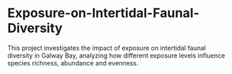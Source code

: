 # Exposure-on-Intertidal-Faunal-Diversity
This project investigates the impact of exposure on intertidal faunal diversity in Galway Bay, analyzing how different exposure levels influence species richness, abundance and evenness.
